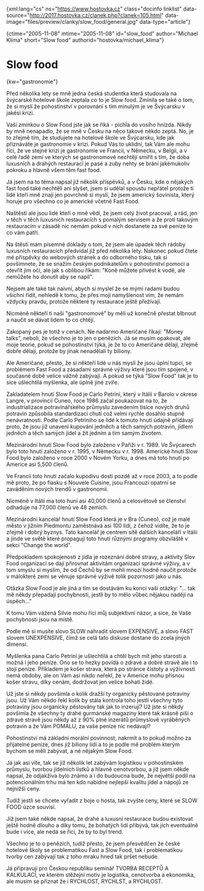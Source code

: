 
{xml:lang="cs" ns="https://www.hostovka.cz" class="docinfo linklist" data-source="http://2017.hostovka.cz/clanek.php?clanek=105.html" data-image="files/preview/clanky/slow_food/general.jpg" data-type="article"}

{ctime="2005-11-08" mtime="2005-11-08" id="slow\_food" author="Michael Klíma" short="Slow food" authorid="hostovka/michael\_klima"}

# Slow food

<!-- generated attribute kw by user_udpatekw.sh on 2020-04-25, do not edit -->

{kw="gastronomie"}

Před několika lety se mně jedna česká studentka která studovala na švýcarské hotelové škole zeptala co to je Slow food. Zmínila se také o tom, že si myslí že pohostinství v porovnání s tím minulým je ve Švýcarsku v jakési krizi.

Vaší zmínkou o Slow Food jste jak se říká - píchla do vosího hnízda. Nikdy by mně nenapadlo, že se mně v Česku na něco takové někdo zeptá. No, je to zřejmě tím, že studujete na hotelové škole ve Švýcarsku, kde jak přiznáváte je gastronomie v krizi. Pokud Vás to uklidní, tak Vám ale mohu říci, že ve stejné krizi je gastronomie ve Francii, v Německu, v Belgii, a v celé řadě zemí ve kterých se gastronomové nechtějí smířit s tím, že doba luxusních a drahých restaurací je pasé a zuby nehty se brání jakémukoliv pokroku a hlavně všem těm fast food.

Já jsem na to téma napsal již několik příspěvků, a v Česku, kde o nějakých fast food také nechtěli ani slyšet, jsem si udělal spoustu nepřátel protože ti lidé kteří mně znají jen povrchně si myslí, že jsem americký šovinista, který horuje pro všechno co je americké včetně Fast Food.

Naštěstí ale jsou lidé kteří o mně vědí, že jsem celý život pracoval, a rád, jen v těch v těch luxusních restauracích s pomalým servisem a že proti takovým restauracím v zásadě nic nemám pokud v nich dostanete za své peníze to co vám patří.

Na štěstí mám písemné doklady o tom, že jsem ale úpadek těch rádoby luxusních restauracích předvídal již před několika lety. Nakonec pokud čtete mé příspěvky do webových stránek a do odborného tisku, tak si povšimnete, že se snažím českým podnikatelům v pohostinství pomoci a otevřít jim oči, ale jak s oblibou říkám: "Koně můžete přivést k vodě, ale nemůžete ho donutit aby se napil".

Nejsem ale také tak naivní, abych si myslel že se mými radami budou všichni řídit, nehledě k tomu, že přes moji namyšlenost vím, že nemám vždycky pravdu, protože některé ty restaurace ještě přežívají.

Nicméně někteří ti naši "gastronomové" by měli už konečně přestat blbnout a naučit se dávat lidem to co chtějí.

Zakopaný pes je totiž v cenách. Ne nadarmo Američané říkají: "Money talks", neboli, že všechno je to jen o penězích. Já se musím opakovat, ale moje teorie, pokud se pohostinství týká, je že to co Američané dělají, zřejmě dobře dělají, protože by jinak nenadělali ty biliony.

Ale Američané, přesto, že si někteří lidé u nás myslí že jsou úplní tupci, se problémem Fast Food a zásadami správné výživy které jsou tím spojené, v současné době velice vážně zabývají. A pokud se týká "Slow Food" tak je to sice ušlechtilá myšlenka, ale úplně jiné zvíře.

Zakladatelem hnutí Slow Food je Carlo Petrini, který v Itálii v Barolo v okrese Langre, v provincii Cuneo, roce 1986 začal poukazovat na to, že industrializace potravinářského průmyslu zavedením tisíce nových druhů potravin způsobila standardizaci chutí což velmi rychle dosáhlo stupně nenávratnosti. Podle Carlo Petriniho se lidé k tomuto hnutí údajně přidávají proto, že jsou již unaveni kupování jedněch a těch samých potravin, jídlem jedněch a těch samých jídel a žít jedním a tím samým životem.

Mezinárodní hnutí Slow Food bylo založeno v Paříži v r. 1989. Ve Švýcarech bylo toto hnutí založeno v r. 1995, v Německu v r. 1998. Americké hnutí Slow Food bylo založeno v roce 2000 v Novém Yorku, a dnes má toto hnutí po Americe asi 5,500 členů.

Ve Francii toto hnutí začalo kupodivu dosti pozdě až v roce 2003, a to podle mě proto, že po fiasku s Nouvele Cuisine, jsou Francouzi opatrní se zaváděním nových trendů v gastronomii.

Nicméně v Itálii ma toto huní asi 40,000 členů a celosvětově se členství odhaduje na 77,000 členů ve 48 zemích.

Mezinárodní kancelář hnutí Slow Food která je v Bra (Cuneo), což je malé město v jižním Piedmontu zaměstnává asi 100 lidí, z čehož vidíte, že to je zřejmě i dobrý byznys. Tato kancelář je centrem sítě dalších kanceláří v Itálii a jinde ve světě které propagují toto hnutí různými programy obzvláště v sekci "Change the world".

Předpokladem spokojenosti z jídla je rozeznání dobré stravy, a aktivity Slov Food organizací se dají přirovnat aktivitám organizací správné výživy, a v tom smyslu si myslím, že od Čechů by se mohli mnozí hodně naučit protože v málokteré zemi se věnuje správné výživě tolik pozornosti jako u nás.

Otázka Slow Food je ale jiná a tím se dostávám ku konci vaši otázky: "... tak mě někdy přepadají pochybnosti, jestli by to mělo vůbec nějakou naději na úspěch..."

K tomu Vám vážená Silvie mohu říci můj subjektivní názor, a sice, že Vaše pochybnosti jsou na místě.

Podle mě si musíte slovo SLOW nahradit slovem EXPENSIVE, a slovo FAST slovem UNEXPENSIVE, čímž se celá tato diskuse dostane do zcela jiných dimensí.

Myšlenka pana Carlo Petrini je ušlechtilá a chtěl bych mít jeho starosti a možná i jeho peníze. Ono se to hezky povídá o zdravé a dobré stravě ale i to stojí peníze. Příkladem je košer strava, která po stránce čistoty a výživnosti nemá obdoby, ale on Vám asi nikdo neřekl, že v Americe mohu přísnou košer stravu, díky cenám, dodržovat jen velice bohatí židé.

Už jste si někdy povšimla o kolik dražší ty organicky pěstované potraviny jsou. Už Vám někdo řekl kolik by stála kontrola toho jestli všechny tyto potraviny jsou organicky pěstovány tak jak to inzerují? Už jste si někdy povšimla že všechny ty drahé gurmánské magazíny které tak krásně píši o zdravé stravě jsou někdy až z 90% plné inzerátů průmyslově vyráběných potravin a že Vám POMALU, za vaše peníze nic nedávají?

Pohostinství má základní morální povinnost, nakrmit a to pokud možno za přijatelné peníze, dnes již biliony lidí a to je podle mě problém kterým bychom se měli zabývat, a né nějakým Slow Food.

Já jak asi víte, tak se již několik let zabývám logistikou v pohostinském průmyslu, tvorbou jídelních lístků a hlavně cenotvorbou, a již jsem někde napsal, že odjakživa bylo známo a i do budoucna bude, že největší podíl na potencionálním trhu má ten kdo nabídne nejlepší kvalitu jídel a nápojů ze nejnižší ceny.

Tudíž jestli se chcete vyřadit z boje o hosta, tak zvyšte ceny, které se SLOW FOOD úzce souvisí.

Již jsem také někde napsal, že drahé a luxusní restaurace budou existovat ještě hodně dlouho a díky tomu, že bohatých lidí přibývá, tak jich eventuálně bude i více, ale nedá se říci, že by to byl trend.

Všechno je to o penězích, tudíž přesto, že jsem přesvědčen že české hotelové školy se problematikou Fast a Slow Food, tak i problematikou tvorby cen zabývají tak z toho mraku hned tak pršet nebude.

Já připravuji pro Českou republiku seminář TVORBA RECEPTŮ A KALKULACÍ, ve kterém stěžejní motiv je logistika, cenotvorba a ekonomika, ale musím se přiznat že i RYCHLOST, RYCHLST, a RYCHLOST.

